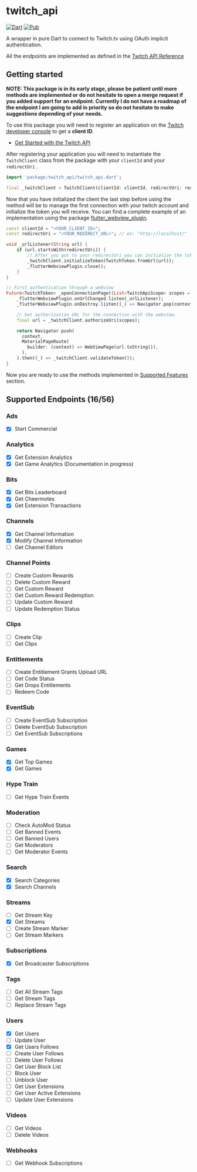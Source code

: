 # twitch_api

[![Dart](https://github.com/TesteurManiak/twitch_api_flutter/actions/workflows/dart.yml/badge.svg)](https://github.com/TesteurManiak/twitch_api_flutter/actions/workflows/dart.yml)
[![Pub](https://img.shields.io/pub/v/twitch_api?color=blue&logo=dart)](https://pub.dev/packages/twitch_api)

A wrapper in pure Dart to connect to Twitch.tv using OAuth implicit authentication.

All the endpoints are implemented as defined in the [Twitch API Reference](https://dev.twitch.tv/docs/api/reference)

## Getting started

**NOTE: This package is in its early stage, please be patient until more methods are implemented or do not hesitate to open a merge request if you added support for an endpoint. Currently I do not have a roadmap of the endpoint I am going to add in priority so do not hesitate to make suggestions depending of your needs.**

To use this package you will need to register an application on the [Twitch developer console](https://dev.twitch.tv/console/apps) to get a **client ID**.

* [Get Started with the Twitch API](https://dev.twitch.tv/docs/api/)

After registering your application you will need to instantiate the `TwitchClient` class from the package with your `clientId` and your `redirectUri` .

``` dart
import 'package:twitch_api/twitch_api.dart';

final _twitchClient = TwitchClient(clientId: clientId, redirectUri: redirectUri);
```

Now that you have initialized the client the last step before using the method will be to manage the first connection with your twitch account and initialize the token you will receive. You can find a complete example of an implementation using the package [flutter_webview_plugin]().

``` dart
const clientId = "<YOUR_CLIENT_ID>";
const redirectUri = "<YOUR_REDIRECT_URL>"; // ex: "http://localhost/"

void _urlListener(String url) {
    if (url.startsWith(redirectUri)) {
        // After you got to your redirectUri you can initialize the token.
        _twitchClient.initializeToken(TwitchToken.fromUrl(url));
        _flutterWebviewPlugin.close();
    }
}

// First authentication through a webview
Future<TwitchToken> _openConnectionPage({List<TwitchApiScope> scopes = const []}) {
    _flutterWebviewPlugin.onUrlChanged.listen(_urlListener);
    _flutterWebviewPlugin.onDestroy.listen((_) => Navigator.pop(context));

    // Get authorization URL for the connection with the webview.
    final url = _twitchClient.authorizeUri(scopes);

    return Navigator.push(
      context,
      MaterialPageRoute(
        builder: (context) => WebViewPage(url.toString()),
      ),
    ).then((_) => _twitchClient.validateToken());
}
```

Now you are ready to use the methods implemented in [Supported Features](#supported-features) section.

## Supported Endpoints (16/56)

### Ads

* [x] Start Commercial

### Analytics

* [x] Get Extension Analytics
* [x] Get Game Analytics (Documentation in progress)

### Bits

* [x] Get Bits Leaderboard
* [x] Get Cheermotes
* [x] Get Extension Transactions

### Channels

* [x] Get Channel Information
* [x] Modify Channel Information
* [ ] Get Channel Editors

### Channel Points

* [ ] Create Custom Rewards
* [ ] Delete Custom Reward
* [ ] Get Custom Reward
* [ ] Get Custom Reward Redemption
* [ ] Update Custom Reward
* [ ] Update Redemption Status

### Clips

* [ ] Create Clip
* [ ] Get Clips

### Entitlements

* [ ] Create Entitlement Grants Upload URL
* [ ] Get Code Status
* [ ] Get Drops Entitlements
* [ ] Redeem Code

### EventSub

* [ ] Create EventSub Subscription
* [ ] Delete EventSub Subscription
* [ ] Get EventSub Subscriptions

### Games

* [x] Get Top Games
* [x] Get Games

### Hype Train

* [ ] Get Hype Train Events

### Moderation

* [ ] Check AutoMod Status
* [ ] Get Banned Events
* [ ] Get Banned Users
* [ ] Get Moderators
* [ ] Get Moderator Events

### Search

* [x] Search Categories
* [x] Search Channels

### Streams

* [ ] Get Stream Key
* [x] Get Streams
* [ ] Create Stream Marker
* [ ] Get Stream Markers

### Subscriptions

* [x] Get Broadcaster Subscriptions

### Tags

* [ ] Get All Stream Tags
* [ ] Get Stream Tags
* [ ] Replace Stream Tags

### Users

* [x] Get Users
* [ ] Update User
* [x] Get Users Follows
* [ ] Create User Follows
* [ ] Delete User Follows
* [ ] Get User Block List
* [ ] Block User
* [ ] Unblock User
* [ ] Get User Extensions
* [ ] Get User Active Extensions
* [ ] Update User Extensions

### Videos

* [ ] Get Videos
* [ ] Delete Videos

### Webhooks

* [ ] Get Webhook Subscriptions
